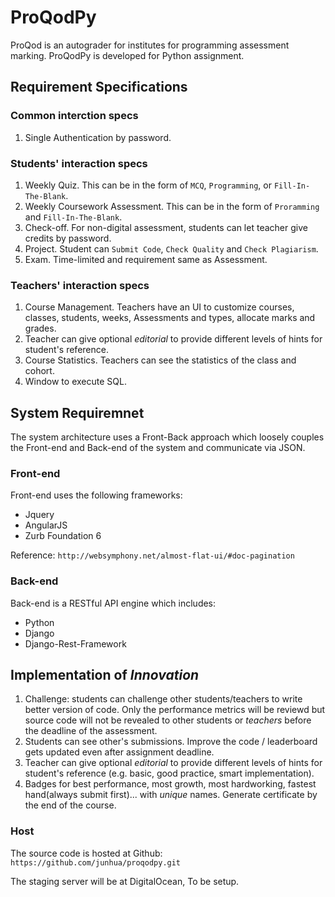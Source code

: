 # ProQodPy

ProQod is an autograder for institutes for programming assessment marking. ProQodPy is developed for Python assignment.

## Requirement Specifications

### Common interction specs
1. Single Authentication by password.

### Students' interaction specs
1. Weekly Quiz. This can be in the form of `MCQ`, `Programming`, or `Fill-In-The-Blank`.
2. Weekly Coursework Assessment. This can be in the form of `Proramming` and `Fill-In-The-Blank`.
3. Check-off. For non-digital assessment, students can let teacher give credits by password.
4. Project. Student can `Submit Code`, `Check Quality` and `Check Plagiarism`.
5. Exam. Time-limited and requirement same as Assessment.

### Teachers' interaction specs
1. Course Management. Teachers have an UI to customize courses, classes, students, weeks, Assessments and types, allocate marks and grades. 
2. Teacher can give optional *editorial* to provide different levels of hints for student's reference.
3. Course Statistics. Teachers can see the statistics of the class and cohort.
4. Window to execute SQL.

## System Requiremnet
The system architecture uses a Front-Back approach which loosely couples the Front-end and Back-end of the system and communicate via JSON.

### Front-end
Front-end uses the following frameworks:
* Jquery
* AngularJS
* Zurb Foundation 6

Reference:
`http://websymphony.net/almost-flat-ui/#doc-pagination`


### Back-end
Back-end is a RESTful API engine which includes:
* Python
* Django
* Django-Rest-Framework

## Implementation of *Innovation*
1. Challenge: students can challenge other students/teachers to write better version of code. Only the performance metrics will be reviewd but source code will not be revealed to other students or *teachers* before the deadline of the assessment.
2. Students can see other's submissions. Improve the code / leaderboard gets updated even after assignment deadline.
3. Teacher can give optional *editorial* to provide different levels of hints for student's reference (e.g. basic, good practice, smart implementation).
4. Badges for best performance, most growth, most hardworking, fastest hand(always submit first)... with *unique* names. Generate certificate by the end of the course.


### Host
The source code is hosted at Github:
```https://github.com/junhua/proqodpy.git```

The staging server will be at DigitalOcean, To be setup.

